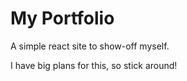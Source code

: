 # My Portfolio

A simple react site to show-off myself.

I have big plans for this, so stick around!
